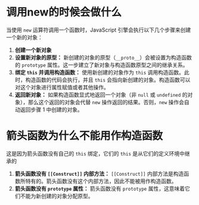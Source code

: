 # 调用new的时候会做什么

当使用 `new` 运算符调用一个函数时，JavaScript 引擎会执行以下几个步骤来创建一个新的对象：

1. **创建一个新对象**
2. **设置新对象的原型：**
   新创建的对象的原型（`__proto__`）会被设置为构造函数的 `prototype` 属性。这一步建立了新对象与构造函数原型之间的继承关系。
3. **绑定 `this` 并调用构造函数：**
   使用新创建的对象作为 `this` 调用构造函数。此时，构造函数的代码会执行，并且 `this` 会指向新创建的对象。构造函数可以对这个对象进行属性赋值或者其他操作。
4. **返回新对象：**
   如果构造函数显式地返回一个对象（非 `null` 或 `undefined` 的对象），那么这个返回的对象会代替 `new` 操作返回的结果。否则，`new` 操作会自动返回步骤 1 中创建的对象。

# 箭头函数为什么不能用作构造函数

这是因为箭头函数没有自己的 `this` 绑定，它们的 `this` 是从它们的定义环境中继承的

1. **箭头函数没有 `[[Construct]]` 内部方法：**
   `[[Construct]]` 内部方法是构造函数所特有的。箭头函数没有这个内部方法，因此不能被用作构造函数。
2. **箭头函数没有 `prototype` 属性：**
   箭头函数没有 `prototype` 属性，这意味着它们不能为新创建的对象分配原型。
